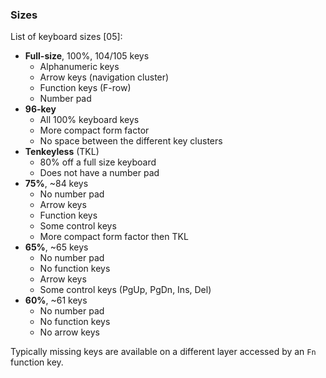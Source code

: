 ### Sizes

List of keyboard sizes [05]:

* **Full-size**, 100%, 104/105 keys
  - Alphanumeric keys
  - Arrow keys (navigation cluster)
  - Function keys (F-row)
  - Number pad
* **96-key**
  - All 100% keyboard keys
  - More compact form factor
  - No space between the different key clusters
* **Tenkeyless** (TKL)
  - 80% off a full size keyboard
  - Does not have a number pad
* **75%**, ~84 keys
  - No number pad
  - Arrow keys
  - Function keys
  - Some control keys
  - More compact form factor then TKL
* **65%**, ~65 keys
  - No number pad
  - No function keys
  - Arrow keys
  - Some control keys (PgUp, PgDn, Ins, Del)
* **60%**, ~61 keys
  - No number pad
  - No function keys
  - No arrow keys

Typically missing keys are available on a  different layer 
accessed by an `Fn` function key.

